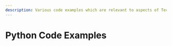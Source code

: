 ```yaml
---
description: Various code examples which are relevant to aspects of Technical SEO.
---
```


# Python Code Examples

